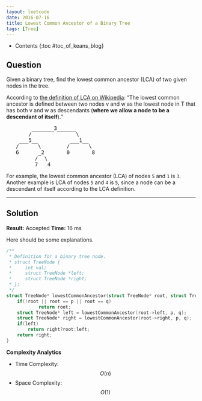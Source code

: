 ```yaml
---
layout: leetcode
date: 2016-07-16
title: Lowest Common Ancestor of a Binary Tree
tags: [Tree]
---
```


* Contents
{:toc #toc_of_keans_blog}

## Question

Given a binary tree, find the lowest common ancestor (LCA) of two given nodes in the tree.

According to [the definition of LCA on Wikipedia](https://en.wikipedia.org/wiki/Lowest_common_ancestor): “The lowest common ancestor is defined between two nodes v and w as the lowest node in T that has both v and w as descendants (**where we allow a node to be a descendant of itself**).”

<pre>
        _______3______
       /              \
    ___5__          ___1__
   /      \        /      \
   6      _2       0       8
         /  \
         7   4
</pre>
For example, the lowest common ancestor (LCA) of nodes `5` and `1` is `3`. Another example is LCA of nodes `5` and `4` is `5`, since a node can be a descendant of itself according to the LCA definition.



***

## Solution

**Result:** Accepted **Time:** 16 ms

Here should be some explanations.

```c
/**
 * Definition for a binary tree node.
 * struct TreeNode {
 *     int val;
 *     struct TreeNode *left;
 *     struct TreeNode *right;
 * };
 */
struct TreeNode* lowestCommonAncestor(struct TreeNode* root, struct TreeNode* p, struct TreeNode* q) {
    if(!root || root == p || root == q)  
            return root;
    struct TreeNode* left = lowestCommonAncestor(root->left, p, q);
    struct TreeNode* right = lowestCommonAncestor(root->right, p, q);
    if(left)
        return right?root:left;
    return right;
}
```

**Complexity Analytics**

- Time Complexity: $$O(n)$$
- Space Complexity: $$O(1)$$
